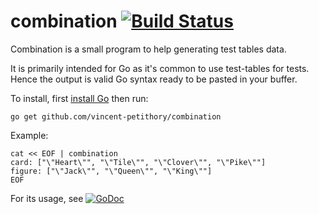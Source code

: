 # combination [![Build Status](https://travis-ci.org/vincent-petithory/combination.svg?branch=master)](https://travis-ci.org/vincent-petithory/combination)

Combination is a small program to help generating test tables data.

It is primarily intended for Go as it's common to use test-tables for tests.
Hence the output is valid Go syntax ready to be pasted in your buffer.

To install, first [install Go](http://golang.org/doc/install) then run:

    go get github.com/vincent-petithory/combination

Example:

    cat << EOF | combination
    card: ["\"Heart\"", "\"Tile\"", "\"Clover\"", "\"Pike\""]
    figure: ["\"Jack\"", "\"Queen\"", "\"King\""]
    EOF

For its usage, see [![GoDoc](https://godoc.org/github.com/vincent-petithory/combination?status.svg)](https://godoc.org/github.com/vincent-petithory/combination)

